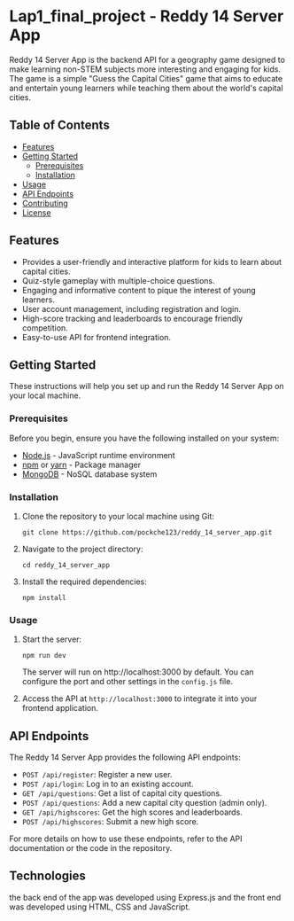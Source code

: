 # Lap1_final_project - Reddy 14 Server App

Reddy 14 Server App is the backend API for a geography game designed to make learning non-STEM subjects more interesting and engaging for kids. The game is a simple "Guess the Capital Cities" game that aims to educate and entertain young learners while teaching them about the world's capital cities.

## Table of Contents

- [Features](#features)
- [Getting Started](#getting-started)
  - [Prerequisites](#prerequisites)
  - [Installation](#installation)
- [Usage](#usage)
- [API Endpoints](#api-endpoints)
- [Contributing](#contributing)
- [License](#license)

## Features

- Provides a user-friendly and interactive platform for kids to learn about capital cities.
- Quiz-style gameplay with multiple-choice questions.
- Engaging and informative content to pique the interest of young learners.
- User account management, including registration and login.
- High-score tracking and leaderboards to encourage friendly competition.
- Easy-to-use API for frontend integration.

## Getting Started

These instructions will help you set up and run the Reddy 14 Server App on your local machine.

### Prerequisites

Before you begin, ensure you have the following installed on your system:

- [Node.js](https://nodejs.org/) - JavaScript runtime environment
- [npm](https://www.npmjs.com/) or [yarn](https://yarnpkg.com/) - Package manager
- [MongoDB](https://www.mongodb.com/) - NoSQL database system

### Installation

1. Clone the repository to your local machine using Git:

   ```shell
   git clone https://github.com/pockche123/reddy_14_server_app.git
   ```

2. Navigate to the project directory:

   ```shell
   cd reddy_14_server_app
   ```

3. Install the required dependencies:

   ```shell
   npm install
   ```

### Usage

1. Start the server:

   ```shell
   npm run dev
   ```

   The server will run on http://localhost:3000 by default. You can configure the port and other settings in the `config.js` file.

2. Access the API at `http://localhost:3000` to integrate it into your frontend application.

## API Endpoints

The Reddy 14 Server App provides the following API endpoints:

- `POST /api/register`: Register a new user.
- `POST /api/login`: Log in to an existing account.
- `GET /api/questions`: Get a list of capital city questions.
- `POST /api/questions`: Add a new capital city question (admin only).
- `GET /api/highscores`: Get the high scores and leaderboards.
- `POST /api/highscores`: Submit a new high score.

For more details on how to use these endpoints, refer to the API documentation or the code in the repository.

## Technologies

the back end of the app was developed using Express.js and the front end was developed using HTML, CSS and JavaScript.
